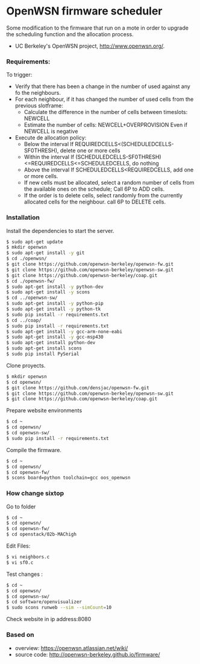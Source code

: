 # OpenWSN firmware scheduler
Some modification to the firmware that run on a mote in order to upgrade the scheduling function and the allocation process.

- UC Berkeley's OpenWSN project, http://www.openwsn.org/.

### Requirements:
To trigger: 
- Verify that there has been a change in the number of used against any fo the neighbours.
- For each neighbour, if it has changed the number of used cells from the previous slotframe:
    - Calculate the difference in the number of cells between timeslots: NEWCELL
    - Estimate the number of cells: NEWCELL+OVERPROVISION Even if NEWCELL is negative
- Execute de allocation policy:
    - Below the interval  If REQUIREDCELLS<(SCHEDULEDCELLS-SF0THRESH), delete one or more cells
    - Within the interval If (SCHEDULEDCELLS-SF0THRESH)<=REQUIREDCELLS<=SCHEDULEDCELLS, do nothing
    - Above the interval  If SCHEDULEDCELLS<REQUIREDCELLS, add one or more cells.
    - If new cells must be allocated, select a random number of cells from the available ones on the schedule; Call 6P to ADD cells.
    - If the order is to delete cells, select randomly from the currently allocated cells for the neighbour. call 6P to DELETE cells.

### Installation



Install the dependencies to  start the server.

```sh
$ sudo apt-get update
$ mkdir openwsn
$ sudo apt-get install -y git
$ cd ./openwsn/
$ git clone https://github.com/openwsn-berkeley/openwsn-fw.git
$ git clone https://github.com/openwsn-berkeley/openwsn-sw.git
$ git clone https://github.com/openwsn-berkeley/coap.git
$ cd ./openwsn-fw/
$ sudo apt-get install -y python-dev
$ sudo apt-get install -y scons
$ cd ../openwsn-sw/
$ sudo apt-get install -y python-pip
$ sudo apt-get install -y python-tk
$ sudo pip install -r requirements.txt
$ cd ../coap/
$ sudo pip install -r requirements.txt
$ sudo apt-get install -y gcc-arm-none-eabi
$ sudo apt-get install -y gcc-msp430
$ sudo apt-get install python-dev
$ sudo apt-get install scons
$ sudo pip install PySerial
```

Clone proyects.

```sh
$ mkdir openwsn
$ cd openwsn/
$ git clone https://github.com/densjac/openwsn-fw.git
$ git clone https://github.com/openwsn-berkeley/openwsn-sw.git
$ git clone https://github.com/openwsn-berkeley/coap.git

```


Prepare website environments 

```sh
$ cd ~
$ cd openwsn/
$ cd openwsn-sw/
$ sudo pip install -r requirements.txt
```



Compile the firmware.

```sh
$ cd ~
$ cd openwsn/
$ cd openwsn-fw/
$ scons board=python toolchain=gcc oos_openwsn
```




### How change sixtop

Go to folder
```sh
$ cd ~
$ cd openwsn/
$ cd openwsn-fw/
$ cd openstack/02b-MAChigh
```

Edit Files:
```sh
$ vi neighbors.c
$ vi sf0.c
```

Test changes :
```sh
$ cd ~
$ cd openwsn/
$ cd openwsn-sw/
$ cd software/openvisualizer
$ sudo scons runweb --sim --simCount=10
```
Check website in ip address:8080

### Based on
- overview: https://openwsn.atlassian.net/wiki/
- source code: http://openwsn-berkeley.github.io/firmware/
